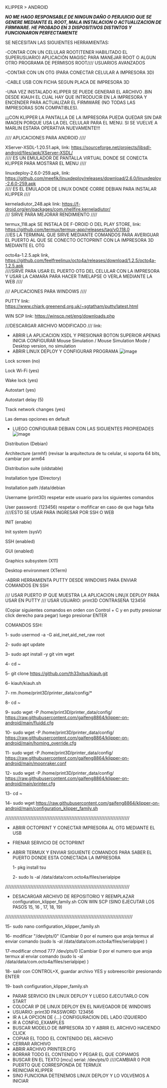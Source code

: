 KLIPPER > ANDROID

***NO ME HAGO RESPONSABLE DE NINGUN DAÑO O PERJUICIO QUE SE GENERE MEDIANTE EL ROOT, MALA INSTALACION O ACTUALIZACION DE FIRMWARE. HE PROBADO EN 3 DISPOSITIVOS DISTINTOS Y FUNCIONARON PERFECTAMENTE***

SE NECESITAN LAS SIGUIENTES HERRAMIENTAS:

-CONTAR CON UN CELULAR ROOT(TENER HABILITADO EL SUPERUSUARIO) APLICACIÓN MAGISC PARA MANEJAR ROOT O ALGUN OTRO PROGRAMA DE PERMISOS ROOT//// USUARIOS AVANZADOS

-CONTAR CON UN OTG (PARA CONECTAR CELULAR A IMPRESORA 3D)

-CABLE USB CON FICHA SEGUN PLACA DE IMPRESORA 3D

-UNA VEZ INSTALADO KLIPPER SE PUEDE GENERAR EL ARCHIVO .BIN DESDE KIAUH EL CUAL HAY QUE INTRODUCIR EN LA IMPRESORA Y ENCENDER PARA ACTUALIZAR EL FIRMWARE (NO TODAS LAS IMPRESORAS SON COMPATIBLES). 

¡¡¡CON KLIPPER LA PANTALLA DE LA IMPRESORA PUEDA QUEDAR SIN DAR IMAGEN PORQUE USA LA DEL CELULAR PARA EL MENU. SI SE VUELVE A MARLIN ESTARA OPERATIVA NUEVAMENTE!!!

//// APLICACIONES PARA ANDROID ////

XServer-XSDL-1.20.51.apk, link: https://sourceforge.net/projects/libsdl-android/files/apk/XServer-XSDL/   
//// ES UN EMULADOR DE PANTALLA VIRTUAL DONDE SE CONECTA KLIPPER PARA MOSTRAR EL MENU ////

linuxdeploy-2.6.0-259.apk, link: https://github.com/meefik/linuxdeploy/releases/download/2.6.0/linuxdeploy-2.6.0-259.apk   
//// ES EL EMULADOR DE LINUX DONDE CORRE DEBIAN PARA INSTALAR KLIPPER ////

kerneladiutor_248.apk link: https://f-droid.org/en/packages/com.nhellfire.kerneladiutor/     
/// SIRVE PARA MEJORAR RENDIMIENTO ////

termux_118.apk SE INSTALA DE F-DROID O DEL PLAY STORE, link: https://github.com/termux/termux-app/releases/tag/v0.118.0  
///ES LA TERMINAL QUE SIRVE MEDIANTE COMANDOS PARA AVERIGUAR EL PUERTO AL QUE SE CONECTO OCTOPRINT CON LA IMPRESORA 3D MEDIANTE EL OTG

octo4a-1.2.5.apk link, https://github.com/feelfreelinux/octo4a/releases/download/1.2.5/octo4a-1.2.5.apk    
////SIRVE PARA USAR EL PUERTO OTG DEL CELULAR CON LA IMPRESORA Y USAR LA CAMARA PARA HACER TIMELAPSE O VERLA MEDIANTE LA WEB ////

/// APLICACIONES PARA WINDOWS ////

PUTTY link: https://www.chiark.greenend.org.uk/~sgtatham/putty/latest.html

WIN SCP link: https://winscp.net/eng/downloads.php

///DESCARGAR ARCHIVO MODIFICADO ///
link: 

- ABRIR LA APLICACION XSDL Y PRESIONAR BOTON SUPERIOR APENAS INICIA CONFIGURAR Mouse Simulation / Mouse Simulation Mode / Desktop version, no simulation
- ABRIR LINUX DEPLOY Y CONFIGURAR PROGRAMA ![image](https://github.com/Tronix3d/ARPRINT3D/assets/15800124/4eb011d2-9bb0-4b8b-af16-4a8d1c1d0766)

Lock screen (no)

Lock Wi-Fi (yes)

Wake lock (yes)

Autostart (yes)

Autostart delay (5)

Track network changes (yes)

Las demas opciones en default

- LUEGO CONFIGURAR DEBIAN CON LAS SIGUIENTES PROPIEDADES ![image](https://github.com/Tronix3d/ARPRINT3D/assets/15800124/f669e6ca-69b7-4564-8640-640ff72454be)

Distribution (Debian)

Architecture (armhf) (revisar la arquitectura de tu celular, si soporta 64 bits, cambiar por arm64

Distribution suite (oldstable)

Installation type (Directory)

Installation path   /data/debian

Username (print3D) respetar este usuario para los siguientes comandos

User password: (123456) respetar o mofificar en caso de que haga falta ////ESTO SE USAR PARA INGRESAR POR SSH O WEB

INIT (enable)

Init system (sysV)

SSH (enabled)

GUI (enabled)

Graphics subsystem (X11)

Desktop environment (XTerm)


-ABRIR HERRAMIENTA PUTTY DESDE WINDOWS PARA ENVIAR COMANDOS EN SSH

/// USAR PUERTO IP QUE MUESTRA LA APLICACION LINUX DEPLOY PARA USAR EN PUTTY ///
USAR USUARIO: print3D CONTRASEÑA 123456

(Copiar siguientes comandos en orden con Control + C y en putty presionar click derecho para pegar) luego presionar ENTER

COMANDOS SSH:

1- sudo usermod -a -G aid_inet,aid_net_raw root

2- sudo apt update

3- sudo apt install -y git vim wget

4- cd ~

5- git clone https://github.com/th33xitus/kiauh.git

6- kiauh/kiauh.sh

7- rm /home/print3D/printer_data/config/*

8- cd ~

9- sudo wget -P /home/print3D/printer_data/config/ https://raw.githubusercontent.com/gaifeng8864/klipper-on-android/main/fluidd.cfg

10- sudo wget -P /home/print3D/printer_data/config/ https://raw.githubusercontent.com/gaifeng8864/klipper-on-android/main/homing_override.cfg

11- sudo wget -P /home/print3D/printer_data/config/ https://raw.githubusercontent.com/gaifeng8864/klipper-on-android/main/moonraker.conf

12- sudo wget -P /home/print3D/printer_data/config/ https://raw.githubusercontent.com/gaifeng8864/klipper-on-android/main/printer.cfg

13- cd ~

14- sudo wget https://raw.githubusercontent.com/gaifeng8864/klipper-on-android/main/configuration_klipper_family.sh

///////////////////////////////////////////////////////////////////////////////

- ABRIR OCTOPRINT Y CONECTAR IMPRESORA AL OTG MEDIANTE EL USB
- FRENAR SERVICIO DE OCTOPRINT
- ABRIR TERMUX Y ENVIAR SIGUIENTE COMANDOS PARA SABER EL PUERTO DONDE ESTA CONECTADA LA IMPRESORA

  1- pkg install tsu
  
  2- sudo ls -al /data/data/com.octo4a/files/serialpipe
  
///////////////////////////////////////////////////////////////////////////////

- DESACARGAR ARCHIVO DE REPOSITORIO Y REEMPLAZAR configuration_klipper_family.sh CON WIN SCP   (SINO EJECUTAR LOS PASOS 15, 16 , 17, 18, 19)

/////////////////////////////////////////////////////////////////////////////////

15- sudo nano configuration_klipper_family.sh

16- modificar "/dev/pts/0" (Cambiar 0 por el numero que aroja termux al enviar comando (sudo ls -al /data/data/com.octo4a/files/serialpipe) )

17-modificar chmod 777 /dev/pts/0  (Cambiar 0 por el numero que aroja termux al enviar comando (sudo ls -al /data/data/com.octo4a/files/serialpipe) )

18- salir con CONTROL+X, guardar archivo YES y sobreescribir presionando ENTER

19- bash configuration_klipper_family.sh

- PARAR SERVICIO EN LINUX DEPLOY Y LUEGO EJECUTARLO CON START
- COLOCAR IP DE LINUX DEPLOY EN EL NAVEGADOR DE WINDOWS
- USUARIO: print3D PASSWORD: 123456
- IR A LA OPCION DE {...} CONFIGURACION DEL LADO IZQUIERDO
- IR A CONFIG_EXAMPLES
- BUSCAR MODELO DE IMPRESORA 3D Y ABRIR EL ARCHIVO HACIENDO CLICK
- COPIAR EL TODO EL CONTENIDO DEL ARCHIVO
- CERRAR ARCHIVO
- ABRIR ARCHIVO PRINTER.CFG
- BORRAR TODO EL CONTENIDO Y PEGAR EL QUE COPIAMOS
- BUSCAR EN EL TEXTO
  [mcu]
  serial: /dev/pts/0 ////CAMBIAR 0 POR PUERTO QUE CORRESPONDA DE TERMUX
- REINICIAR KLIPPER
- SINO FUNCIONA DETENEMOS LINUX DEPLOY Y LO VOLVEMOS A INICIAR
  

